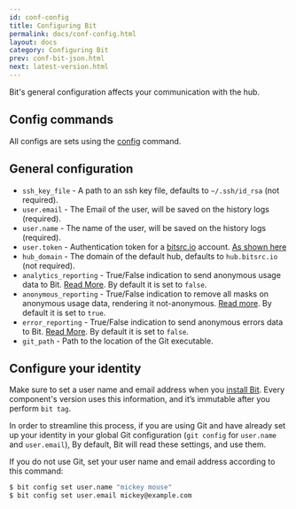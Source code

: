 ```yaml
---
id: conf-config
title: Configuring Bit
permalink: docs/conf-config.html
layout: docs
category: Configuring Bit
prev: conf-bit-json.html
next: latest-version.html
---
```


Bit's general configuration affects your communication with the hub.

## Config commands

All configs are sets using the [config](/docs/cli-config.html) command.

## General configuration

* `ssh_key_file` - A path to an ssh key file, defaults to `~/.ssh/id_rsa` (not required).
* `user.email` - The Email of the user, will be saved on the history logs (required).
* `user.name` - The name of the user, will be saved on the history logs (required).
* `user.token` - Authentication token for a [bitsrc.io](https://bitsrc.io) account. [As shown here](/docs/setup-authentication.html)
* `hub_domain` - The domain of the default hub, defaults to `hub.bitsrc.io` (not required).
* `analytics_reporting` - True/False indication to send anonymous usage data to Bit. [Read More](/docs/conf-analytics.html). By default it is set to `false`.
* `anonymous_reporting` - True/False indication to remove all masks on anonymous usage data, rendering it not-anonymous. [Read more](/docs/conf-analytics.html). By default it is set to `true`.
* `error_reporting` - True/False indication to send anonymous errors data to Bit. [Read More](/docs/conf-analytics.html). By default it is set to `false`.
* `git_path` - Path to the location of the Git executable.

## Configure your identity

Make sure to set a user name and email address when you [install Bit](/docs/installing-bit.html). Every component's version uses this information, and it’s immutable after you perform `bit tag`.

In order to streamline this process, if you are using Git and have already set up your identity in your global Git configuration (`git config` for `user.name` and `user.email`), By default, Bit will read these settings, and use them.

If you do not use Git, set your user name and email address according to this command:

```bash
$ bit config set user.name "mickey mouse"
$ bit config set user.email mickey@example.com
```
